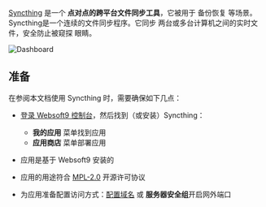 [Syncthing](https://syncthing.net/) 是一个 **点对点的跨平台文件同步工具**，它被用于 备份恢复  等场景。Syncthing是一个连续的文件同步程序。它同步 两台或多台计算机之间的实时文件，安全防止被窥探 眼睛。


![Dashboard](https://libs.websoft9.com/Websoft9/DocsPicture/zh/syncthing/syncthing-gui-websoft9.png)


## 准备

在参阅本文档使用 Syncthing 时，需要确保如下几点：

- [登录 Websoft9 控制台](./login-console)，然后找到（或安装）Syncthing：
  - **我的应用** 菜单找到应用 
  - **应用商店** 菜单部署应用

- 应用是基于 Websoft9 安装的


- 应用的用途符合 [MPL-2.0](https://opensource.org/licenses/MPL-2.0) 开源许可协议


- 为应用准备配置访问方式：[配置域名](./domain-set) 或 **服务器安全组**开启网外端口